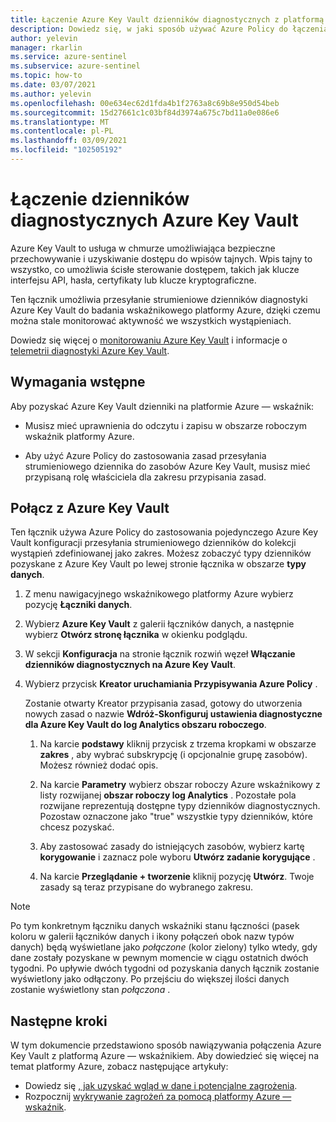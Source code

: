```yaml
---
title: Łączenie Azure Key Vault dzienników diagnostycznych z platformą Azure — wskaźnikiem
description: Dowiedz się, w jaki sposób używać Azure Policy do łączenia dzienników diagnostyki Azure Key Vault z platformą Azure — wskaźnikiem.
author: yelevin
manager: rkarlin
ms.service: azure-sentinel
ms.subservice: azure-sentinel
ms.topic: how-to
ms.date: 03/07/2021
ms.author: yelevin
ms.openlocfilehash: 00e634ec62d1fda4b1f2763a8c69b8e950d54beb
ms.sourcegitcommit: 15d27661c1c03bf84d3974a675c7bd11a0e086e6
ms.translationtype: MT
ms.contentlocale: pl-PL
ms.lasthandoff: 03/09/2021
ms.locfileid: "102505192"
---
```

# <a name="connect-azure-key-vault-diagnostics-logs"></a>Łączenie dzienników diagnostycznych Azure Key Vault

Azure Key Vault to usługa w chmurze umożliwiająca bezpieczne przechowywanie i uzyskiwanie dostępu do wpisów tajnych. Wpis tajny to wszystko, co umożliwia ścisłe sterowanie dostępem, takich jak klucze interfejsu API, hasła, certyfikaty lub klucze kryptograficzne.

Ten łącznik umożliwia przesyłanie strumieniowe dzienników diagnostyki Azure Key Vault do badania wskaźnikowego platformy Azure, dzięki czemu można stale monitorować aktywność we wszystkich wystąpieniach.

Dowiedz się więcej o [monitorowaniu Azure Key Vault](../azure-monitor/insights/key-vault-insights-overview.md) i informacje o [telemetrii diagnostyki Azure Key Vault](../key-vault/general/logging.md).

## <a name="prerequisites"></a>Wymagania wstępne

Aby pozyskać Azure Key Vault dzienniki na platformie Azure — wskaźnik:

- Musisz mieć uprawnienia do odczytu i zapisu w obszarze roboczym wskaźnik platformy Azure.

- Aby użyć Azure Policy do zastosowania zasad przesyłania strumieniowego dziennika do zasobów Azure Key Vault, musisz mieć przypisaną rolę właściciela dla zakresu przypisania zasad.

## <a name="connect-to-azure-key-vault"></a>Połącz z Azure Key Vault

Ten łącznik używa Azure Policy do zastosowania pojedynczego Azure Key Vault konfiguracji przesyłania strumieniowego dzienników do kolekcji wystąpień zdefiniowanej jako zakres. Możesz zobaczyć typy dzienników pozyskane z Azure Key Vault po lewej stronie łącznika w obszarze **typy danych**.

1. Z menu nawigacyjnego wskaźnikowego platformy Azure wybierz pozycję **Łączniki danych**.

1. Wybierz **Azure Key Vault** z galerii łączników danych, a następnie wybierz **Otwórz stronę łącznika** w okienku podglądu.

1. W sekcji **Konfiguracja** na stronie łącznik rozwiń węzeł **Włączanie dzienników diagnostycznych na Azure Key Vault**.

1. Wybierz przycisk **Kreator uruchamiania Przypisywania Azure Policy** .

    Zostanie otwarty Kreator przypisania zasad, gotowy do utworzenia nowych zasad o nazwie **Wdróż-Skonfiguruj ustawienia diagnostyczne dla Azure Key Vault do log Analytics obszaru roboczego**.

    1. Na karcie **podstawy** kliknij przycisk z trzema kropkami w obszarze **zakres** , aby wybrać subskrypcję (i opcjonalnie grupę zasobów). Możesz również dodać opis.

    1. Na karcie **Parametry** wybierz obszar roboczy Azure wskaźnikowy z listy rozwijanej **obszar roboczy log Analytics** . Pozostałe pola rozwijane reprezentują dostępne typy dzienników diagnostycznych. Pozostaw oznaczone jako "true" wszystkie typy dzienników, które chcesz pozyskać.

    1. Aby zastosować zasady do istniejących zasobów, wybierz kartę **korygowanie** i zaznacz pole wyboru **Utwórz zadanie korygujące** .

    1. Na karcie **Przeglądanie + tworzenie** kliknij pozycję **Utwórz**. Twoje zasady są teraz przypisane do wybranego zakresu.

> [!NOTE]
>
> Po tym konkretnym łączniku danych wskaźniki stanu łączności (pasek koloru w galerii łączników danych i ikony połączeń obok nazw typów danych) będą wyświetlane jako *połączone* (kolor zielony) tylko wtedy, gdy dane zostały pozyskane w pewnym momencie w ciągu ostatnich dwóch tygodni. Po upływie dwóch tygodni od pozyskania danych łącznik zostanie wyświetlony jako odłączony. Po przejściu do większej ilości danych zostanie wyświetlony stan *połączona* .

## <a name="next-steps"></a>Następne kroki

W tym dokumencie przedstawiono sposób nawiązywania połączenia Azure Key Vault z platformą Azure — wskaźnikiem. Aby dowiedzieć się więcej na temat platformy Azure, zobacz następujące artykuły:

- Dowiedz się [, jak uzyskać wgląd w dane i potencjalne zagrożenia](quickstart-get-visibility.md).
- Rozpocznij [wykrywanie zagrożeń za pomocą platformy Azure — wskaźnik](tutorial-detect-threats-built-in.md).
